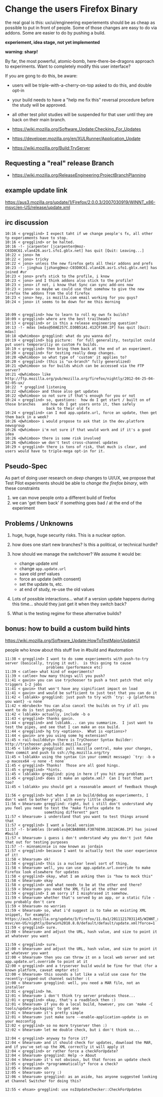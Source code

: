 # Change the users Firefox Binary 

the real goal is this:  ux/ui/engineering experiements should be as cheap as possible to put in front of 
people.  Some of those changes are easy to do via addons.  Some are easier to do by pushing a build.
                   

**experiement, idea stage, not yet implemented**

**warning: sharp!**

By far, the most powerful, atomic-bomb, here-there-be-dragons approach to 
experiments.  Want to completely modify this user interface?  

If you are gong to do this, be aware:

*   users will be triple-with-a-cherry-on-top asked to do this, and double opt-in
*   your build needs to have a "help me fix this" reversal procedure before 
    the study will be approved.
*   all other test pilot studies will be suspended for that user until they are back
    on their main branch.


*   https://wiki.mozilla.org/Software_Update:Checking_For_Updates
*   https://developer.mozilla.org/en/XULRunner/Application_Update    
*   https://wiki.mozilla.org/Build:TryServer

Requesting a "real" release Branch
-----------------------------------------------

*   https://wiki.mozilla.org/ReleaseEngineering:ProjectBranchPlanning

example update link
------------------------

https://aus3.mozilla.org/update/1/Firefox/2.0.0.3/2007030919/WINNT_x86-msvc/en-US/release/update.xml


irc discussion
-------------------
    
    10:16 < gregglind> I expect taht if we change people's fx, all other tp experiements have to stop.
    10:16 < gregglind> or be halted.
    10:16 -!- jcarpenter [jcarpenter@moz-C03D0C61.vlan426.asr1.sfo1.gblx.net] has quit [Quit: Leaving...]
    10:22 < jono> hm
    10:22 < jono> tricky
    10:22 < jono> unless the new firefox gets all their addons and prefs
    10:23 -!- jinghua [jzhang@moz-C03D0C61.vlan426.asr1.sfo1.gblx.net] has joined #ur
    10:23 < jono> prefs stick to the profile, i know
    10:23 < jono> and I think addons also stick to the profile?
    10:23 < jono> if not, i know that Sync can sync add-ons now
    10:23 < jono> so maybe we could use that somehow to give the new firefox the addons from the old firefox
    10:23 < jono> hey, is mozilla.com email working for you guys?
    10:24 < jono> it seems to be down for me this morning
    
    
    10:09 < gregglind> how to learn to roll my own fx builds?
    10:09 < gregglind> where are the best trailheads?
    10:13 < gregglind> or is this a release engineering question?
    10:13 -!- mdas [mdas@50AE257C.D30B51A1.412CF160.IP] has quit [Quit: mdas]
    10:18 <@whimboo> gregglind: what do you wanna do?
    10:19 < gregglind> big picture:  for full generality, testpilot could put users temporariliy on custom Fx builds.
    10:19 < gregglind> then bring them back at the end of an experiment.
    10:20 < gregglind> for testing really deep changes.
    10:20 <@whimboo> so what type of 'custom' it applies to?
    10:20 < gregglind> (this is "ux-branch" fully generalized)
    10:21 <@whimboo> so for builds which can be accessed via the FTP server?
    10:21 <@whimboo> like http://ftp.mozilla.org/pub/mozilla.org/firefox/nightly/2012-04-25-04-02-05-ux/
    10:22  * gregglind listening
    10:22 <@whimboo> and those also get updates
    10:22 <@whimboo> so not sure if that's enough for you or not
    10:24 < gregglind> so, questions:  how do I get start / built on of those branches   and how do I get users onto it, then safely 
                       back to their old fx
    10:24 < gregglind> can I mod app.update.url, force an update, then get them back in a week?
    10:26 <@whimboo> i would propose to ask that in the dev.platform newsgroup
    10:26 <@whimboo> i'm not sure if that would work and if it's a good idea
    10:26 <@whimboo> there is some risk involved
    10:26 <@whimboo> we don't test cross-channel updates
    10:29 < gregglind> there is tons of risk, that much is clear, and users would have to triple-mega opt-in for it.
    
    
Pseudo-Spec
---------------


As part of doing user research on *deep* changes to UI/UX, we propose that Test Pilot experiments should
be able to *change the firefox binary*, with these constraints

1.  we can move people onto a different build of firefox
2.  we can 'get them back' if something goes bad / at the end of the experiment

Problems / Unknowns
--------------------------

1.  huge, huge, huge security risks.  This is a nuclear option. 
2.  how does one start new branches?   Is this a political, or technical hurdle?
3.  how should we manage the switchover?  We assume it would be:

    * change update xml
    * change `app.update.url`
    * save old pref values
    * force an update (with consent)
    * set the update ts, etc.
    * at end of study, re-use the old values

4. Lots of possible interactions... what if a version update happens during this time... should they just get it
when they switch back? 
5. What is the testing regime for these alternative builds?





bonus:  how to build a custom build hints
----------------------------------------------

https://wiki.mozilla.org/Software_Update:HowToTestMajorUpdateUI

people who know about this stuff live in #build and #automation



    11:38 < gregglind> I want to do some experiements with push-to-try server (basically, trying it out).  is this going to cause 
                       problems (performance etc)
    11:39 < catlee> what kind of experiments?
    11:39 < catlee> how many things will you push?
    11:41 < gavin> you can use trychooser to push a test patch that only triggers 1-2 jobs
    11:41 < gavin> that won't have any significant impact on load
    11:41 < gavin> and would be sufficient to just test that you can do it
    11:42 < lsblakk> gregglind: just push to try with `try: -p {platforms you want} -u none`
    11:42 < mbrubeck> You can also cancel the builds on Try if all you want to do is test pushing.
    11:42 < lsblakk> actually, include -b o
    11:43 < gregglind> thanks gavin.
    11:44 < gregglind> and lsblakk... can you summarize.  I just want to test the pipes, and see that I can make an osx build.
    11:44 < gregglind> hg try <options>.  What is <options>?
    11:44 < gavin> are you using some hg extension?
    11:45 < rail-buildduty> there is TryChooser Syntax Builder: http://trychooser.pub.build.mozilla.org/
    11:45 < lsblakk> gregglind: pull mozilla central, make your changes, then commit and push to ssh://hg.mozilla.org/try
    11:45 < lsblakk> using the syntax (in your commit message) `try: -b o -p macosx64 -u none -t none`
    11:45 < gregglind> Thanks!  Those are all good hings.
    11:45 < gregglind> *hints.
    11:45 < lsblakk> gregglind: ping in here if you hit any problems
    11:45 < gregglind> does it make an update.xml?  Can I test that part too?
    11:45 < lsblakk> you should get a reasonable amount of feedback though
        
    11:56 < gregglind> but when I am in build/debug on experiements, I don't want to bother y'all with every little change.
    11:56 < bhearsum> gregglind: right, but i still don't understand why you feel you need to test the "make firefox update to 
                      something different" part
    11:57 < bhearsum> i understand that you want to test things around that
    11:57 < gregglind> I want a local version
    11:57 -!- brambles [brambles@4CBAB088.F3076E90.1822ACA6.IP] has joined #build
    11:57 < bhearsum> i guess i don't understand why you don't just fake that out for testing purposes
    11:57 -!- minnaminnie is now known as jordain
    11:57 < gregglind> because I want to actually test the user experience of it!
    11:58 < bhearsum> ok!
    11:58 < gregglind> this is a nuclear level sort of thing.
    11:58 < bhearsum> well, you can use app.update.url.override to make Firefox look elsewhere for updates
    11:58 < gregglind> okay, what I am asking then is "how to mock this"
    11:58 < bhearsum> okay
    11:58 < gregglind> and what needs to be at the other end there?
    11:59 < bhearsum> you need the XML file at the other end
    11:59 < gregglind> I am sorry if I misphrased it somehow.
    11:59 < bhearsum> whether that's served by an app, or a static file - you probably don't care
    11:59 < bhearsum> no worries
    11:59 < bhearsum> so, what i'd suggest is to take an existing XML snippet, for example: 
    https://aus3.mozilla.org/update/3/Firefox/11.0a1/20111217031145/WINNT_x86-msvc/en-US/nightly/Darwin%2010.8.0/default/default/update.xml?force=1
    11:59 < gregglind> sure.
    12:00 < bhearsum> and adjust the URL, hash value, and size to point it at whatever you want
    
    11:59 < gregglind> sure.
    12:00 < bhearsum> and adjust the URL, hash value, and size to point it at whatever you want
    12:00 < bhearsum> then you can throw it on a local web server and set app.update.url.override to point at it
    12:00 < gregglind> and a tryserver build would be fine for that (for a known platform, caveat emptor etc)
    12:00 < bhearsum> this sounds a lot like a valid use case for the recently-ripped-out channel switcher :(
    12:00 < bhearsum> gregglind: well, you need a MAR file, not an installer
    12:01 < gregglind> hm.  
    12:01 < bhearsum> i don't think try server produces those...
    12:01 < gregglind> okay, that's a roadblock then :)
    12:01 < bhearsum> if you do a local build, however, you can 'make -C tools/update-packaging' to get one
    12:01 < bhearsum> it's pretty simple
    12:01 < bhearsum> just make sure --enable-application-update is on your mozconfig
    12:02 < gregglind> so no more tryserver then :)
    12:02 < bhearsum> let me double check, but i don't think so...
    
    12:04 < gregglind> anyway to force it?
    12:04 < bhearsum> and it should check for updates, download the MAR, and if you've set-up the XML correctly it will apply it
    12:04 < gregglind> or rather force a checkForUpdate?
    12:04 < bhearsum> gregglind: Help -> About
    12:04 < bhearsum> it's not obvious, but that forces an update check
    12:05 < gregglind> *programmatically* force a check?
    12:05 < bhearsum> oh
    12:05 < bhearsum> sorry :)
    12:06 < bhearsum> gregglind: as an aside, has anyone suggested looking at Channel Switcher for doing this?
    
    12:55 < ehsan> gregglind: use nsIUpdateChecker::CheckForUpdates